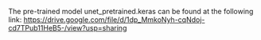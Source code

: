 The pre-trained model unet_pretrained.keras can be found at the following link:
https://drive.google.com/file/d/1dp_MmkoNyh-cqNdoj-cd7TPub11HeB5-/view?usp=sharing